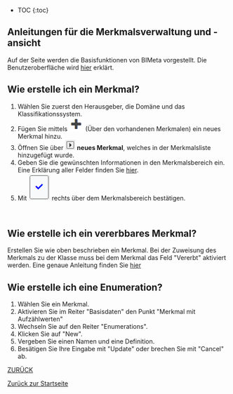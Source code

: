 * TOC
{:toc}

## Anleitungen für die Merkmalsverwaltung und -ansicht

Auf der Seite werden die Basisfunktionen von BIMeta vorgestellt. 
Die Benutzeroberfläche wird [hier](2.3.2_UIMerkmal.md) erklärt. 


## Wie erstelle ich ein Merkmal?
1. Wählen Sie zuerst den Herausgeber, die Domäne und das Klassifikationssystem.
2. Fügen Sie mittels ![Plus-Symbol](../Bilder/Plus-Symbol.png) (Über den vorhandenen Merkmalen) ein neues Merkmal hinzu.
3. Öffnen Sie über ![AufklappenMerkmal](../Bilder/AufklappenMerkmal.png) **neues Merkmal**, welches in der Merkmalsliste hinzugefügt wurde.
4. Geben Sie die gewünschten Informationen in den Merkmalsbereich ein. Eine Erklärung aller Felder finden Sie [hier](3.2.2_FelderMerkmale.md).
5. Mit ![Bestaetigung](../Bilder/Bestaetigung.png) rechts über dem Merkmalsbereich bestätigen.
<br>

## Wie erstelle ich ein vererbbares Merkmal?
Erstellen Sie wie oben beschrieben ein Merkmal.
Bei der Zuweisung des Merkmals zu der Klasse muss bei dem Merkmal das Feld "Vererbt" aktiviert werden.
Eine genaue Anleitung finden Sie [hier](2.2.1_AnleitungenKlasse.md#wie-weise-ich-ein-vererbbares-Merkmal-zu)


## Wie erstelle ich eine Enumeration?
1. Wählen Sie ein Merkmal.
2. Aktivieren Sie im Reiter "Basisdaten" den Punkt "Merkmal mit Aufzählwerten"
3. Wechseln Sie auf den Reiter "Enumerations".
4. Klicken Sie auf "New".
5. Vergeben Sie einen Namen und eine Definition.
6. Besätigen Sie Ihre Eingabe mit "Update" oder brechen Sie mit "Cancel" ab.


[ZURÜCK](2.2.0_Anleitungen.md)

[Zurück zur Startseite](https://bimeta-steuerkreis.github.io/Anwenderhilfe/)
